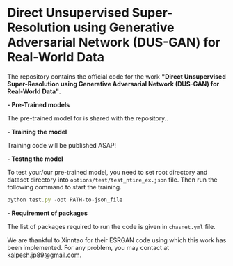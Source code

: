 # Direct Unsupervised Super-Resolution using Generative Adversarial Network (DUS-GAN) for Real-World Data

The repository contains the official code for the work **"Direct Unsupervised Super-Resolution using Generative Adversarial Network (DUS-GAN) for Real-World Data"**.

**- Pre-Trained models**

The pre-trained model for is shared with the repository..

**- Training the model**

Training code will be published ASAP!

**- Testng the model**

To test your/our pre-trained model, you need to set root directory and dataset directory into `options/test/test_ntire_ex.json` file. Then run the following command to start the training.
```javascript
python test.py -opt PATH-to-json_file

```

**- Requirement of packages**

The list of packages required to run the code is given in `chasnet.yml` file.

We are thankful to Xinntao for their ESRGAN code using which this work has been implemented.
For any problem, you may contact at <kalpesh.jp89@gmail.com>.
